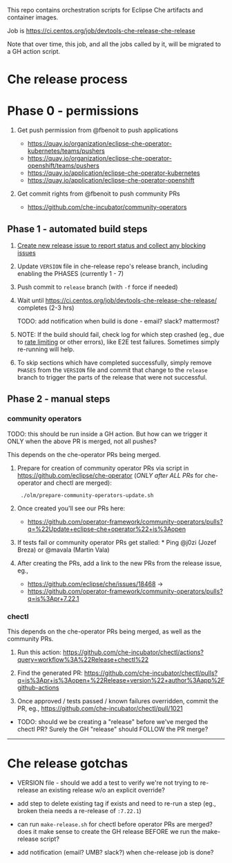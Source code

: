 This repo contains orchestration scripts for Eclipse Che artifacts and container images.

Job is https://ci.centos.org/job/devtools-che-release-che-release

Note that over time, this job, and all the jobs called by it, will be migrated to a GH action script.

# Che release process

# Phase 0 - permissions

1. Get push permission from @fbenoit to push applications
    * https://quay.io/organization/eclipse-che-operator-kubernetes/teams/pushers
    * https://quay.io/organization/eclipse-che-operator-openshift/teams/pushers 
    * https://quay.io/application/eclipse-che-operator-kubernetes
    * https://quay.io/application/eclipse-che-operator-openshift

2. Get commit rights from @fbenoit to push community PRs
    * https://github.com/che-incubator/community-operators

## Phase 1 - automated build steps

1. [Create new release issue to report status and collect any blocking issues](https://github.com/eclipse/che/issues/new?assignees=&labels=kind%2Frelease&template=release.md&title=Release+Che+7.FIXME)
1. Update `VERSION` file in che-release repo's release branch, including enabling the PHASES (currently 1 - 7)
1. Push commit to `release` branch (with `-f` force if needed)
1. Wait until https://ci.centos.org/job/devtools-che-release-che-release/ completes (2-3 hrs)

    TODO: add notification when build is done - email? slack? mattermost?

1. NOTE: If the build should fail, check log for which step crashed (eg., due to [rate limiting](https://github.com/eclipse/che/issues/18292) or other errors), like E2E test failures. Sometimes simply re-running will help.

1. To skip sections which have completed successfully, simply remove `PHASES` from the `VERSION` file and commit that change to the `release` branch to trigger the parts of the release that were not successful.

## Phase 2 - manual steps

### community operators

TODO: this should be run inside a GH action. But how can we trigger it ONLY when the above PR is merged, not all pushes?

This depends on the che-operator PRs being merged.

1. Prepare for creation of community operator PRs via script in https://github.com/eclipse/che-operator (*ONLY after ALL PRs* for che-operator and chectl are merged):

        ./olm/prepare-community-operators-update.sh

1. Once created you'll see our PRs here:
    * https://github.com/operator-framework/community-operators/pulls?q=%22Update+eclipse-che+operator%22+is%3Aopen

1. If tests fail or community operator PRs get stalled:
            * Ping @j0zi (Jozef Breza) or @mavala (Martin Vala)

1. After creating the PRs, add a link to the new PRs from the release issue, eg.,
    * https://github.com/eclipse/che/issues/18468 -> 
    * https://github.com/operator-framework/community-operators/pulls?q=is%3Apr+7.22.1


### chectl

This depends on the che-operator PRs being merged, as well as the community PRs. 

1. Run this action: https://github.com/che-incubator/chectl/actions?query=workflow%3A%22Release+chectl%22

1. Find the generated PR: https://github.com/che-incubator/chectl/pulls?q=is%3Apr+is%3Aopen+%22Release+version%22+author%3Aapp%2Fgithub-actions

1. Once approved / tests passed / known failures overridden, commit the PR, eg., https://github.com/che-incubator/chectl/pull/1021

* TODO: should we be creating a "release" before we've merged the chectl PR? Surely the GH "release" should FOLLOW the PR merge?

--------------

# Che release gotchas

* VERSION file - should we add a test to verify we're not trying to re-release an existing release w/o an explicit override?

* add step to delete existing tag if exists and need to re-run a step (eg., broken theia needs a re-release of `:7.22.1`)

* can run `make-release.sh` for chectl before operator PRs are merged? does it make sense to create the GH release BEFORE we run the make-release script?

* add notification (email? UMB? slack?) when che-release job is done?
